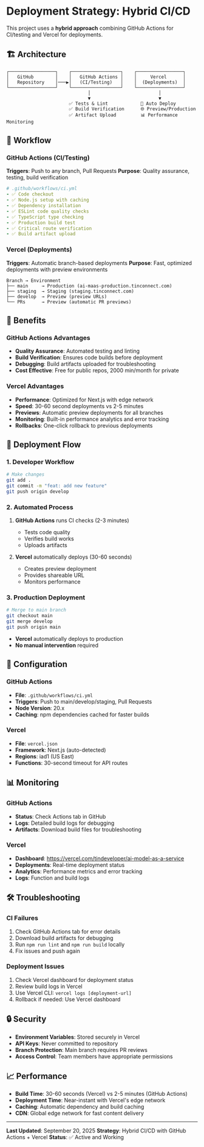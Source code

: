 # Deployment Strategy: Hybrid CI/CD

This project uses a **hybrid approach** combining GitHub Actions for CI/testing and Vercel for deployments.

## 🏗️ Architecture

```
┌─────────────────┐    ┌──────────────────┐    ┌─────────────────┐
│   GitHub        │    │   GitHub Actions │    │     Vercel      │
│   Repository    │───▶│   (CI/Testing)   │    │  (Deployments)  │
└─────────────────┘    └──────────────────┘    └─────────────────┘
                              │                         │
                              ▼                         ▼
                       ✅ Tests & Lint            🚀 Auto Deploy
                       ✅ Build Verification      🌐 Preview/Production
                       ✅ Artifact Upload         📊 Performance Monitoring
```

## 🔄 Workflow

### GitHub Actions (CI/Testing)
**Triggers**: Push to any branch, Pull Requests
**Purpose**: Quality assurance, testing, build verification

```yaml
# .github/workflows/ci.yml
- ✅ Code checkout
- ✅ Node.js setup with caching
- ✅ Dependency installation
- ✅ ESLint code quality checks
- ✅ TypeScript type checking
- ✅ Production build test
- ✅ Critical route verification
- ✅ Build artifact upload
```

### Vercel (Deployments)
**Triggers**: Automatic branch-based deployments
**Purpose**: Fast, optimized deployments with preview environments

```
Branch → Environment
├── main     → Production (ai-maas-production.tinconnect.com)
├── staging  → Staging (staging.tinconnect.com)
├── develop  → Preview (preview URLs)
└── PRs      → Preview (automatic PR previews)
```

## 🎯 Benefits

### GitHub Actions Advantages
- **Quality Assurance**: Automated testing and linting
- **Build Verification**: Ensures code builds before deployment
- **Debugging**: Build artifacts uploaded for troubleshooting
- **Cost Effective**: Free for public repos, 2000 min/month for private

### Vercel Advantages
- **Performance**: Optimized for Next.js with edge network
- **Speed**: 30-60 second deployments vs 2-5 minutes
- **Previews**: Automatic preview deployments for all branches
- **Monitoring**: Built-in performance analytics and error tracking
- **Rollbacks**: One-click rollback to previous deployments

## 🚀 Deployment Flow

### 1. Developer Workflow
```bash
# Make changes
git add .
git commit -m "feat: add new feature"
git push origin develop
```

### 2. Automated Process
1. **GitHub Actions** runs CI checks (2-3 minutes)
   - Tests code quality
   - Verifies build works
   - Uploads artifacts

2. **Vercel** automatically deploys (30-60 seconds)
   - Creates preview deployment
   - Provides shareable URL
   - Monitors performance

### 3. Production Deployment
```bash
# Merge to main branch
git checkout main
git merge develop
git push origin main
```
- **Vercel** automatically deploys to production
- **No manual intervention** required

## 🔧 Configuration

### GitHub Actions
- **File**: `.github/workflows/ci.yml`
- **Triggers**: Push to main/develop/staging, Pull Requests
- **Node Version**: 20.x
- **Caching**: npm dependencies cached for faster builds

### Vercel
- **File**: `vercel.json`
- **Framework**: Next.js (auto-detected)
- **Regions**: iad1 (US East)
- **Functions**: 30-second timeout for API routes

## 📊 Monitoring

### GitHub Actions
- **Status**: Check Actions tab in GitHub
- **Logs**: Detailed build logs for debugging
- **Artifacts**: Download build files for troubleshooting

### Vercel
- **Dashboard**: https://vercel.com/tindeveloper/ai-model-as-a-service
- **Deployments**: Real-time deployment status
- **Analytics**: Performance metrics and error tracking
- **Logs**: Function and build logs

## 🛠️ Troubleshooting

### CI Failures
1. Check GitHub Actions tab for error details
2. Download build artifacts for debugging
3. Run `npm run lint` and `npm run build` locally
4. Fix issues and push again

### Deployment Issues
1. Check Vercel dashboard for deployment status
2. Review build logs in Vercel
3. Use Vercel CLI: `vercel logs [deployment-url]`
4. Rollback if needed: Use Vercel dashboard

## 🔒 Security

- **Environment Variables**: Stored securely in Vercel
- **API Keys**: Never committed to repository
- **Branch Protection**: Main branch requires PR reviews
- **Access Control**: Team members have appropriate permissions

## 📈 Performance

- **Build Time**: 30-60 seconds (Vercel) vs 2-5 minutes (GitHub Actions)
- **Deployment Time**: Near-instant with Vercel's edge network
- **Caching**: Automatic dependency and build caching
- **CDN**: Global edge network for fast content delivery

---

**Last Updated**: September 20, 2025
**Strategy**: Hybrid CI/CD with GitHub Actions + Vercel
**Status**: ✅ Active and Working
